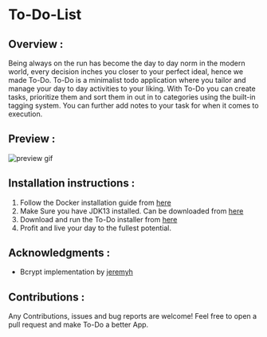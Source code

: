 # To-Do-List

## Overview : 

Being always on the run has become the day to day norm in the modern world, every decision inches you closer to your perfect ideal, hence we made To-Do. To-Do is a minimalist todo application where you tailor and manage your day to day activities to your liking. With To-Do you can create tasks, prioritize them and sort them in out in to categories using the built-in tagging system. You can further add notes to your task for when it comes to execution.

## Preview :
![preview gif](https://media.giphy.com/media/W66PVvrZb2XiuKgzNn/giphy.gif)

## Installation instructions :

1) Follow the Docker installation guide from [here](https://docs.docker.com/engine/install/)
2) Make Sure you have JDK13 installed. Can be downloaded from [here](https://www.oracle.com/java/technologies/javase-jdk13-downloads.html) 
3) Download and run the To-Do installer from [here](https://github.com/MostafaTwfiq/To-Do-List/releases/download/v1.0.0/TodoListAppInstaller.jar)
4) Profit and live your day to the fullest potential.

## 	Acknowledgments :
* Bcrypt implementation by [jeremyh](https://github.com/jeremyh/jBCrypt)

## Contributions : 
Any Contributions, issues and  bug reports are welcome!
Feel free to open a pull request and make To-Do a better App.
